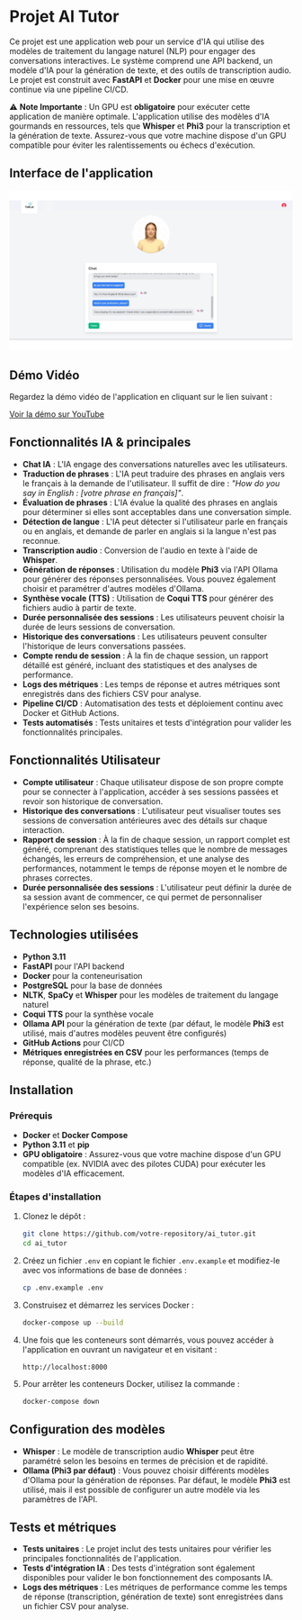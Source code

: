 # Projet AI Tutor

Ce projet est une application web pour un service d'IA qui utilise des modèles de traitement du langage naturel (NLP) pour engager des conversations interactives. Le système comprend une API backend, un modèle d'IA pour la génération de texte, et des outils de transcription audio. Le projet est construit avec **FastAPI** et **Docker** pour une mise en œuvre continue via une pipeline CI/CD.

⚠️ **Note Importante** : Un GPU est **obligatoire** pour exécuter cette application de manière optimale. L'application utilise des modèles d'IA gourmands en ressources, tels que **Whisper** et **Phi3** pour la transcription et la génération de texte. Assurez-vous que votre machine dispose d'un GPU compatible pour éviter les ralentissements ou échecs d'exécution.

## Interface de l'application

![Capture d'écran de l'IA](./front/static/assets/images/screen_ia.PNG)

## Démo Vidéo

Regardez la démo vidéo de l'application en cliquant sur le lien suivant :

[Voir la démo sur YouTube](https://www.youtube.com/watch?v=FQ0OTguo_iA)

## Fonctionnalités IA & principales

- **Chat IA** : L'IA engage des conversations naturelles avec les utilisateurs.
- **Traduction de phrases** : L'IA peut traduire des phrases en anglais vers le français à la demande de l'utilisateur. Il suffit de dire : *"How do you say in English : [votre phrase en français]"*.
- **Évaluation de phrases** : L'IA évalue la qualité des phrases en anglais pour déterminer si elles sont acceptables dans une conversation simple.
- **Détection de langue** : L'IA peut détecter si l'utilisateur parle en français ou en anglais, et demande de parler en anglais si la langue n'est pas reconnue.
- **Transcription audio** : Conversion de l'audio en texte à l'aide de **Whisper**.
- **Génération de réponses** : Utilisation du modèle **Phi3** via l'API Ollama pour générer des réponses personnalisées. Vous pouvez également choisir et paramétrer d'autres modèles d'Ollama.
- **Synthèse vocale (TTS)** : Utilisation de **Coqui TTS** pour générer des fichiers audio à partir de texte.
- **Durée personnalisée des sessions** : Les utilisateurs peuvent choisir la durée de leurs sessions de conversation.
- **Historique des conversations** : Les utilisateurs peuvent consulter l'historique de leurs conversations passées.
- **Compte rendu de session** : À la fin de chaque session, un rapport détaillé est généré, incluant des statistiques et des analyses de performance.
- **Logs des métriques** : Les temps de réponse et autres métriques sont enregistrés dans des fichiers CSV pour analyse.
- **Pipeline CI/CD** : Automatisation des tests et déploiement continu avec Docker et GitHub Actions.
- **Tests automatisés** : Tests unitaires et tests d'intégration pour valider les fonctionnalités principales.

## Fonctionnalités Utilisateur

- **Compte utilisateur** : Chaque utilisateur dispose de son propre compte pour se connecter à l'application, accéder à ses sessions passées et revoir son historique de conversation.
- **Historique des conversations** : L'utilisateur peut visualiser toutes ses sessions de conversation antérieures avec des détails sur chaque interaction.
- **Rapport de session** : À la fin de chaque session, un rapport complet est généré, comprenant des statistiques telles que le nombre de messages échangés, les erreurs de compréhension, et une analyse des performances, notamment le temps de réponse moyen et le nombre de phrases correctes.
- **Durée personnalisée des sessions** : L'utilisateur peut définir la durée de sa session avant de commencer, ce qui permet de personnaliser l'expérience selon ses besoins.

## Technologies utilisées

- **Python 3.11**
- **FastAPI** pour l'API backend
- **Docker** pour la conteneurisation
- **PostgreSQL** pour la base de données
- **NLTK**, **SpaCy** et **Whisper** pour les modèles de traitement du langage naturel
- **Coqui TTS** pour la synthèse vocale
- **Ollama API** pour la génération de texte (par défaut, le modèle **Phi3** est utilisé, mais d'autres modèles peuvent être configurés)
- **GitHub Actions** pour CI/CD
- **Métriques enregistrées en CSV** pour les performances (temps de réponse, qualité de la phrase, etc.)

## Installation

### Prérequis

- **Docker** et **Docker Compose**
- **Python 3.11** et **pip**
- **GPU obligatoire** : Assurez-vous que votre machine dispose d'un GPU compatible (ex. NVIDIA avec des pilotes CUDA) pour exécuter les modèles d'IA efficacement.

### Étapes d'installation

1. Clonez le dépôt :
    ```bash
    git clone https://github.com/votre-repository/ai_tutor.git
    cd ai_tutor
    ```

2. Créez un fichier `.env` en copiant le fichier `.env.example` et modifiez-le avec vos informations de base de données :
    ```bash
    cp .env.example .env
    ```

3. Construisez et démarrez les services Docker :
    ```bash
    docker-compose up --build
    ```

4. Une fois que les conteneurs sont démarrés, vous pouvez accéder à l'application en ouvrant un navigateur et en visitant :
    ```
    http://localhost:8000
    ```

5. Pour arrêter les conteneurs Docker, utilisez la commande :
    ```bash
    docker-compose down
    ```

## Configuration des modèles

- **Whisper** : Le modèle de transcription audio **Whisper** peut être paramétré selon les besoins en termes de précision et de rapidité.
- **Ollama (Phi3 par défaut)** : Vous pouvez choisir différents modèles d'Ollama pour la génération de réponses. Par défaut, le modèle **Phi3** est utilisé, mais il est possible de configurer un autre modèle via les paramètres de l'API.

## Tests et métriques

- **Tests unitaires** : Le projet inclut des tests unitaires pour vérifier les principales fonctionnalités de l'application.
- **Tests d'intégration IA** : Des tests d'intégration sont également disponibles pour valider le bon fonctionnement des composants IA.
- **Logs des métriques** : Les métriques de performance comme les temps de réponse (transcription, génération de texte) sont enregistrées dans un fichier CSV pour analyse.
